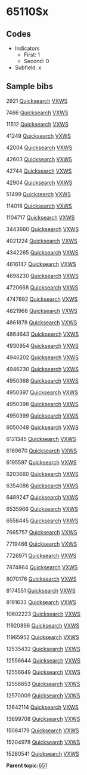 # 65110$x

## Codes

-   Indicators
    -   First: 1
    -   Second: 0
-   Subfield: x

## Sample bibs

2921 [Quicksearch](https://search.library.yale.edu/catalog/2921) [VXWS](http://prodorbis.library.yale.edu:7014/vxws/GetHoldingsService?bibId=2921)

7466 [Quicksearch](https://search.library.yale.edu/catalog/7466) [VXWS](http://prodorbis.library.yale.edu:7014/vxws/GetHoldingsService?bibId=7466)

11512 [Quicksearch](https://search.library.yale.edu/catalog/11512) [VXWS](http://prodorbis.library.yale.edu:7014/vxws/GetHoldingsService?bibId=11512)

41249 [Quicksearch](https://search.library.yale.edu/catalog/41249) [VXWS](http://prodorbis.library.yale.edu:7014/vxws/GetHoldingsService?bibId=41249)

42004 [Quicksearch](https://search.library.yale.edu/catalog/42004) [VXWS](http://prodorbis.library.yale.edu:7014/vxws/GetHoldingsService?bibId=42004)

42603 [Quicksearch](https://search.library.yale.edu/catalog/42603) [VXWS](http://prodorbis.library.yale.edu:7014/vxws/GetHoldingsService?bibId=42603)

42744 [Quicksearch](https://search.library.yale.edu/catalog/42744) [VXWS](http://prodorbis.library.yale.edu:7014/vxws/GetHoldingsService?bibId=42744)

42904 [Quicksearch](https://search.library.yale.edu/catalog/42904) [VXWS](http://prodorbis.library.yale.edu:7014/vxws/GetHoldingsService?bibId=42904)

51499 [Quicksearch](https://search.library.yale.edu/catalog/51499) [VXWS](http://prodorbis.library.yale.edu:7014/vxws/GetHoldingsService?bibId=51499)

114016 [Quicksearch](https://search.library.yale.edu/catalog/114016) [VXWS](http://prodorbis.library.yale.edu:7014/vxws/GetHoldingsService?bibId=114016)

1104717 [Quicksearch](https://search.library.yale.edu/catalog/1104717) [VXWS](http://prodorbis.library.yale.edu:7014/vxws/GetHoldingsService?bibId=1104717)

3443660 [Quicksearch](https://search.library.yale.edu/catalog/3443660) [VXWS](http://prodorbis.library.yale.edu:7014/vxws/GetHoldingsService?bibId=3443660)

4021224 [Quicksearch](https://search.library.yale.edu/catalog/4021224) [VXWS](http://prodorbis.library.yale.edu:7014/vxws/GetHoldingsService?bibId=4021224)

4342265 [Quicksearch](https://search.library.yale.edu/catalog/4342265) [VXWS](http://prodorbis.library.yale.edu:7014/vxws/GetHoldingsService?bibId=4342265)

4616147 [Quicksearch](https://search.library.yale.edu/catalog/4616147) [VXWS](http://prodorbis.library.yale.edu:7014/vxws/GetHoldingsService?bibId=4616147)

4698230 [Quicksearch](https://search.library.yale.edu/catalog/4698230) [VXWS](http://prodorbis.library.yale.edu:7014/vxws/GetHoldingsService?bibId=4698230)

4720668 [Quicksearch](https://search.library.yale.edu/catalog/4720668) [VXWS](http://prodorbis.library.yale.edu:7014/vxws/GetHoldingsService?bibId=4720668)

4747892 [Quicksearch](https://search.library.yale.edu/catalog/4747892) [VXWS](http://prodorbis.library.yale.edu:7014/vxws/GetHoldingsService?bibId=4747892)

4821968 [Quicksearch](https://search.library.yale.edu/catalog/4821968) [VXWS](http://prodorbis.library.yale.edu:7014/vxws/GetHoldingsService?bibId=4821968)

4861878 [Quicksearch](https://search.library.yale.edu/catalog/4861878) [VXWS](http://prodorbis.library.yale.edu:7014/vxws/GetHoldingsService?bibId=4861878)

4864643 [Quicksearch](https://search.library.yale.edu/catalog/4864643) [VXWS](http://prodorbis.library.yale.edu:7014/vxws/GetHoldingsService?bibId=4864643)

4930954 [Quicksearch](https://search.library.yale.edu/catalog/4930954) [VXWS](http://prodorbis.library.yale.edu:7014/vxws/GetHoldingsService?bibId=4930954)

4946202 [Quicksearch](https://search.library.yale.edu/catalog/4946202) [VXWS](http://prodorbis.library.yale.edu:7014/vxws/GetHoldingsService?bibId=4946202)

4946230 [Quicksearch](https://search.library.yale.edu/catalog/4946230) [VXWS](http://prodorbis.library.yale.edu:7014/vxws/GetHoldingsService?bibId=4946230)

4950368 [Quicksearch](https://search.library.yale.edu/catalog/4950368) [VXWS](http://prodorbis.library.yale.edu:7014/vxws/GetHoldingsService?bibId=4950368)

4950397 [Quicksearch](https://search.library.yale.edu/catalog/4950397) [VXWS](http://prodorbis.library.yale.edu:7014/vxws/GetHoldingsService?bibId=4950397)

4950398 [Quicksearch](https://search.library.yale.edu/catalog/4950398) [VXWS](http://prodorbis.library.yale.edu:7014/vxws/GetHoldingsService?bibId=4950398)

4950399 [Quicksearch](https://search.library.yale.edu/catalog/4950399) [VXWS](http://prodorbis.library.yale.edu:7014/vxws/GetHoldingsService?bibId=4950399)

6050048 [Quicksearch](https://search.library.yale.edu/catalog/6050048) [VXWS](http://prodorbis.library.yale.edu:7014/vxws/GetHoldingsService?bibId=6050048)

6121345 [Quicksearch](https://search.library.yale.edu/catalog/6121345) [VXWS](http://prodorbis.library.yale.edu:7014/vxws/GetHoldingsService?bibId=6121345)

6169670 [Quicksearch](https://search.library.yale.edu/catalog/6169670) [VXWS](http://prodorbis.library.yale.edu:7014/vxws/GetHoldingsService?bibId=6169670)

6195597 [Quicksearch](https://search.library.yale.edu/catalog/6195597) [VXWS](http://prodorbis.library.yale.edu:7014/vxws/GetHoldingsService?bibId=6195597)

6203660 [Quicksearch](https://search.library.yale.edu/catalog/6203660) [VXWS](http://prodorbis.library.yale.edu:7014/vxws/GetHoldingsService?bibId=6203660)

6354086 [Quicksearch](https://search.library.yale.edu/catalog/6354086) [VXWS](http://prodorbis.library.yale.edu:7014/vxws/GetHoldingsService?bibId=6354086)

6489247 [Quicksearch](https://search.library.yale.edu/catalog/6489247) [VXWS](http://prodorbis.library.yale.edu:7014/vxws/GetHoldingsService?bibId=6489247)

6535966 [Quicksearch](https://search.library.yale.edu/catalog/6535966) [VXWS](http://prodorbis.library.yale.edu:7014/vxws/GetHoldingsService?bibId=6535966)

6558445 [Quicksearch](https://search.library.yale.edu/catalog/6558445) [VXWS](http://prodorbis.library.yale.edu:7014/vxws/GetHoldingsService?bibId=6558445)

7665757 [Quicksearch](https://search.library.yale.edu/catalog/7665757) [VXWS](http://prodorbis.library.yale.edu:7014/vxws/GetHoldingsService?bibId=7665757)

7719466 [Quicksearch](https://search.library.yale.edu/catalog/7719466) [VXWS](http://prodorbis.library.yale.edu:7014/vxws/GetHoldingsService?bibId=7719466)

7726971 [Quicksearch](https://search.library.yale.edu/catalog/7726971) [VXWS](http://prodorbis.library.yale.edu:7014/vxws/GetHoldingsService?bibId=7726971)

7874864 [Quicksearch](https://search.library.yale.edu/catalog/7874864) [VXWS](http://prodorbis.library.yale.edu:7014/vxws/GetHoldingsService?bibId=7874864)

8070176 [Quicksearch](https://search.library.yale.edu/catalog/8070176) [VXWS](http://prodorbis.library.yale.edu:7014/vxws/GetHoldingsService?bibId=8070176)

8174551 [Quicksearch](https://search.library.yale.edu/catalog/8174551) [VXWS](http://prodorbis.library.yale.edu:7014/vxws/GetHoldingsService?bibId=8174551)

8191633 [Quicksearch](https://search.library.yale.edu/catalog/8191633) [VXWS](http://prodorbis.library.yale.edu:7014/vxws/GetHoldingsService?bibId=8191633)

10602223 [Quicksearch](https://search.library.yale.edu/catalog/10602223) [VXWS](http://prodorbis.library.yale.edu:7014/vxws/GetHoldingsService?bibId=10602223)

11920896 [Quicksearch](https://search.library.yale.edu/catalog/11920896) [VXWS](http://prodorbis.library.yale.edu:7014/vxws/GetHoldingsService?bibId=11920896)

11965952 [Quicksearch](https://search.library.yale.edu/catalog/11965952) [VXWS](http://prodorbis.library.yale.edu:7014/vxws/GetHoldingsService?bibId=11965952)

12535432 [Quicksearch](https://search.library.yale.edu/catalog/12535432) [VXWS](http://prodorbis.library.yale.edu:7014/vxws/GetHoldingsService?bibId=12535432)

12556644 [Quicksearch](https://search.library.yale.edu/catalog/12556644) [VXWS](http://prodorbis.library.yale.edu:7014/vxws/GetHoldingsService?bibId=12556644)

12556649 [Quicksearch](https://search.library.yale.edu/catalog/12556649) [VXWS](http://prodorbis.library.yale.edu:7014/vxws/GetHoldingsService?bibId=12556649)

12556653 [Quicksearch](https://search.library.yale.edu/catalog/12556653) [VXWS](http://prodorbis.library.yale.edu:7014/vxws/GetHoldingsService?bibId=12556653)

12570009 [Quicksearch](https://search.library.yale.edu/catalog/12570009) [VXWS](http://prodorbis.library.yale.edu:7014/vxws/GetHoldingsService?bibId=12570009)

12642114 [Quicksearch](https://search.library.yale.edu/catalog/12642114) [VXWS](http://prodorbis.library.yale.edu:7014/vxws/GetHoldingsService?bibId=12642114)

13699708 [Quicksearch](https://search.library.yale.edu/catalog/13699708) [VXWS](http://prodorbis.library.yale.edu:7014/vxws/GetHoldingsService?bibId=13699708)

15084179 [Quicksearch](https://search.library.yale.edu/catalog/15084179) [VXWS](http://prodorbis.library.yale.edu:7014/vxws/GetHoldingsService?bibId=15084179)

15204978 [Quicksearch](https://search.library.yale.edu/catalog/15204978) [VXWS](http://prodorbis.library.yale.edu:7014/vxws/GetHoldingsService?bibId=15204978)

15280541 [Quicksearch](https://search.library.yale.edu/catalog/15280541) [VXWS](http://prodorbis.library.yale.edu:7014/vxws/GetHoldingsService?bibId=15280541)

**Parent topic:**[651](../../tags/651/651.md)

